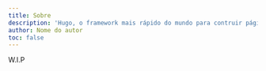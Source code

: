 ```yaml
---
title: Sobre
description: 'Hugo, o framework mais rápido do mundo para contruir páginas da web'
author: Nome do autor
toc: false
---
```


W.I.P
